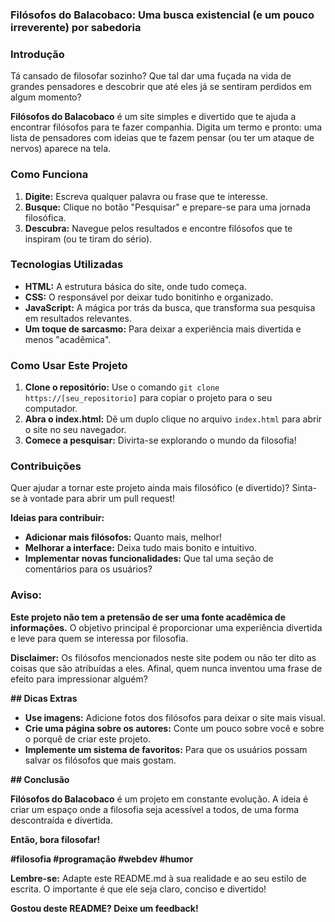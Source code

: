 ### **Filósofos do Balacobaco: Uma busca existencial (e um pouco irreverente) por sabedoria**

### **Introdução**

Tá cansado de filosofar sozinho? Que tal dar uma fuçada na vida de grandes pensadores e descobrir que até eles já se sentiram perdidos em algum momento? 

**Filósofos do Balacobaco** é um site simples e divertido que te ajuda a encontrar filósofos para te fazer companhia. Digita um termo e pronto: uma lista de pensadores com ideias que te fazem pensar (ou ter um ataque de nervos) aparece na tela.

### **Como Funciona**

1. **Digite:** Escreva qualquer palavra ou frase que te interesse.
2. **Busque:** Clique no botão "Pesquisar" e prepare-se para uma jornada filosófica.
3. **Descubra:** Navegue pelos resultados e encontre filósofos que te inspiram (ou te tiram do sério).

### **Tecnologias Utilizadas**

* **HTML:** A estrutura básica do site, onde tudo começa.
* **CSS:** O responsável por deixar tudo bonitinho e organizado.
* **JavaScript:** A mágica por trás da busca, que transforma sua pesquisa em resultados relevantes.
* **Um toque de sarcasmo:** Para deixar a experiência mais divertida e menos "acadêmica".

### **Como Usar Este Projeto**

1. **Clone o repositório:** Use o comando `git clone https://[seu_repositorio]` para copiar o projeto para o seu computador.
2. **Abra o index.html:** Dê um duplo clique no arquivo `index.html` para abrir o site no seu navegador.
3. **Comece a pesquisar:** Divirta-se explorando o mundo da filosofia!

### **Contribuições**

Quer ajudar a tornar este projeto ainda mais filosófico (e divertido)? Sinta-se à vontade para abrir um pull request! 

**Ideias para contribuir:**

* **Adicionar mais filósofos:** Quanto mais, melhor!
* **Melhorar a interface:** Deixa tudo mais bonito e intuitivo.
* **Implementar novas funcionalidades:** Que tal uma seção de comentários para os usuários?

### **Aviso:**

**Este projeto não tem a pretensão de ser uma fonte acadêmica de informações.** O objetivo principal é proporcionar uma experiência divertida e leve para quem se interessa por filosofia. 

**Disclaimer:** Os filósofos mencionados neste site podem ou não ter dito as coisas que são atribuídas a eles. Afinal, quem nunca inventou uma frase de efeito para impressionar alguém? 

**## Dicas Extras**

* **Use imagens:** Adicione fotos dos filósofos para deixar o site mais visual.
* **Crie uma página sobre os autores:** Conte um pouco sobre você e sobre o porquê de criar este projeto.
* **Implemente um sistema de favoritos:** Para que os usuários possam salvar os filósofos que mais gostam.

**## Conclusão**

**Filósofos do Balacobaco** é um projeto em constante evolução. A ideia é criar um espaço onde a filosofia seja acessível a todos, de uma forma descontraída e divertida. 

**Então, bora filosofar!** 

**#filosofia #programação #webdev #humor**

**Lembre-se:** Adapte este README.md à sua realidade e ao seu estilo de escrita. O importante é que ele seja claro, conciso e divertido! 

**Gostou deste README? Deixe um feedback!** 
